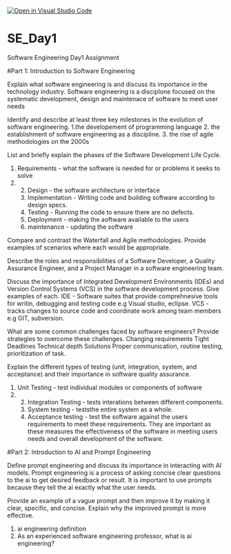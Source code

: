 [![Open in Visual Studio Code](https://classroom.github.com/assets/open-in-vscode-2e0aaae1b6195c2367325f4f02e2d04e9abb55f0b24a779b69b11b9e10269abc.svg)](https://classroom.github.com/online_ide?assignment_repo_id=15649637&assignment_repo_type=AssignmentRepo)
# SE_Day1
Software Engineering Day1 Assignment

#Part 1: Introduction to Software Engineering

Explain what software engineering is and discuss its importance in the technology industry.
Software engineering is a disciplone focused on the systematic development, design and maintenace of software to meet user needs

Identify and describe at least three key milestones in the evolution of software engineering.
1.the developement of programming language
2. the establishment of software engineering as a discipline.
3. the rise of agile methodologies on the 2000s


List and briefly explain the phases of the Software Development Life Cycle.
1. Requirements - what the software is needed for or problems it seeks to solve
2. 2. Design - the software architecture or interface
   3. Implementation - Writing code and building software according to design specs.
   4. Testing - Running the code to ensure there are no defects.
   5. Deployment - making the aoftware available to the users
   6. maintenance - updating the software

Compare and contrast the Waterfall and Agile methodologies. Provide examples of scenarios where each would be appropriate.


Describe the roles and responsibilities of a Software Developer, a Quality Assurance Engineer, and a Project Manager in a software engineering team.


Discuss the importance of Integrated Development Environments (IDEs) and Version Control Systems (VCS) in the software development process. Give examples of each.
IDE - Software suites that provide comprehnesive tools for writin, debugging and testing code e.g Visual studio, eclipse.
VCS - tracks changes to source code and coordinate work among team members e.g GIT, subversion.

What are some common challenges faced by software engineers? Provide strategies to overcome these challenges.
Changing requirements
Tight Deadlines
Technical depth
Solutions
Proper communication, routine testing, prioritization of task.

Explain the different types of testing (unit, integration, system, and acceptance) and their importance in software quality assurance.
1. Unit Testing - test individual modules or components of software
2. 2. Integration Testing - tests interations between different components.
   3. System testing - teststhe entire system as a whole.
   4. Acceptance testing - test the software against the users requirements to meet these requirements.
   They are important as these measures the effectiveness of the software in meeting users needs and overall development of the software.

#Part 2: Introduction to AI and Prompt Engineering


Define prompt engineering and discuss its importance in interacting with AI models.
Prompt engineering is a process of asking concise clear questions to the ai to get desired feedback or result. It is important to use prompts because they tell the ai exactly what the user needs.

Provide an example of a vague prompt and then improve it by making it clear, specific, and concise. Explain why the improved prompt is more effective.
1. ai engineering definition
2. As an experienced software engineering professor, what is ai engineering?
